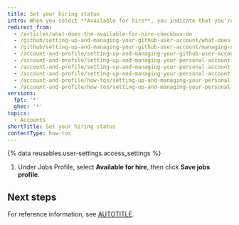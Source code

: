 ```yaml
---
title: Set your hiring status
intro: When you select **Available for hire**, you indicate that you're open to job opportunities.
redirect_from:
  - /articles/what-does-the-available-for-hire-checkbox-do
  - /github/setting-up-and-managing-your-github-user-account/what-does-the-available-for-hire-checkbox-do
  - /github/setting-up-and-managing-your-github-user-account/managing-user-account-settings/what-does-the-available-for-hire-checkbox-do
  - /account-and-profile/setting-up-and-managing-your-github-user-account/managing-user-account-settings/what-does-the-available-for-hire-checkbox-do
  - /account-and-profile/setting-up-and-managing-your-personal-account-on-github/managing-personal-account-settings/what-does-the-available-for-hire-checkbox-do
  - /account-and-profile/setting-up-and-managing-your-personal-account-on-github/managing-user-account-settings/what-does-the-available-for-hire-checkbox-do
  - /account-and-profile/setting-up-and-managing-your-personal-account-on-github/managing-user-account-settings/about-available-for-hire
  - /account-and-profile/how-tos/setting-up-and-managing-your-personal-account-on-github/managing-user-account-settings/about-available-for-hire
  - /account-and-profile/how-tos/setting-up-and-managing-your-personal-account-on-github/managing-user-account-settings/set-your-hiring-status
versions:
  fpt: '*'
  ghec: '*'
topics:
  - Accounts
shortTitle: Set your hiring status
contentType: how-tos
---
```


{% data reusables.user-settings.access_settings %}

1. Under Jobs Profile, select **Available for hire**, then click **Save jobs profile**.

## Next steps

For reference information, see [AUTOTITLE](/account-and-profile/reference/personal-account-reference#available-for-hire).
